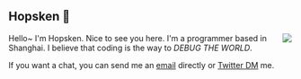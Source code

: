 ## Hopsken 🎩

<p>
<img align="right" src="https://github-readme-stats.vercel.app/api?username=hopsken&show_icons=true&icon_color=0366d6&text_color=24292e&bg_color=ffffff&hide_title=true" />
</p>

Hello~ I'm Hopsken. Nice to see you here. I'm a programmer based in Shanghai. I believe that coding is the way to *DEBUG THE WORLD*.

If you want a chat, you can send me an [email](mailto:shaowei5+github@icloud.com) directly or [Twitter DM](https://twitter.com/hopsken) me. 

